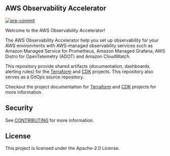 ## AWS Observability Accelerator

[![pre-commit](https://github.com/aws-observability/aws-observability-accelerator/actions/workflows/pre-commit.yaml/badge.svg?branch=main)](https://github.com/aws-observability/aws-observability-accelerator/actions/workflows/pre-commit.yaml)

Welcome to the AWS Observability Accelerator!

The AWS Observability Accelerator help you set up observability for your AWS environments with AWS-managed observability services such as Amazon Managed Service for Prometheus, Amazon Managed Grafana, AWS Distro for OpenTelemetry (ADOT) and Amazon CloudWatch.

This repository provide shared artifacts (documentation, dashboards, alerting rules) for the [Terraform](https://github.com/aws-observability/terraform-aws-observability-accelerator) and [CDK](https://github.com/aws-observability/cdk-aws-observability-accelerator) projects. This repository also serves as a GitOps source repository.

Checkout the project documentation for [Terraform](https://aws-observability.github.io/terraform-aws-observability-accelerator/) and [CDK](https://aws-observability.github.io/cdk-aws-observability-accelerator/) projects for more information.

## Security

See [CONTRIBUTING](CONTRIBUTING.md#security-issue-notifications) for more information.

## License

This project is licensed under the Apache-2.0 License.
